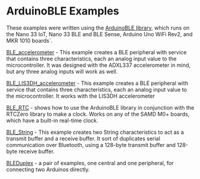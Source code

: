 # ArduinoBLE Examples

These examples were written using the [ArduinoBLE library](https://www.arduino.cc/reference/en/libraries/arduinoble/), which runs on the Nano 33 IoT, Nano 33 BLE and BLE Sense, Arduino Uno WiFi Rev2, and MKR 1010 boards`. 

[BLE_accelerometer](BLE_accelerometer) - This example creates a BLE peripheral with service that contains three
  characteristics, each an analog input value to the microcontroller. It was designed with the ADXL337 accelerometer in mind, but any three analog inputs will work as well.

[BLE_LIS3DH_accelerometer](BLE_LIS3DH_accelerometer) - This example creates a BLE peripheral with service that contains three characteristics, each an analog input value to the microcontroller. It works with the LIS3DH accelerometer

[BLE_RTC](BLE_RTC) - shows how to use the ArduinoBLE library in conjunction with the RTCZero library to make a clock. Works on any of the SAMD M0+ boards, which have a built-in real-time clock. 

[BLE_String](BLE_String) - This example creates two String characteristics to act as a transmit buffer and a receive buffer. It sort of duplicates serial communication over Bluetooth, using a 128-byte transmit buffer and 128-byte receive buffer. 

[BLEDuplex](BLEDuplex) - a pair of examples, one central and one peripheral, for connecting two Arduinos directly. 